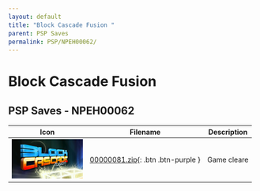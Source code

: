 ```yaml
---
layout: default
title: "Block Cascade Fusion "
parent: PSP Saves
permalink: PSP/NPEH00062/
---
```

# Block Cascade Fusion 

## PSP Saves - NPEH00062

| Icon | Filename | Description |
|------|----------|-------------|
| ![Block Cascade Fusion ](ICON0.PNG) | [00000081.zip](00000081.zip){: .btn .btn-purple } | Game cleare |

